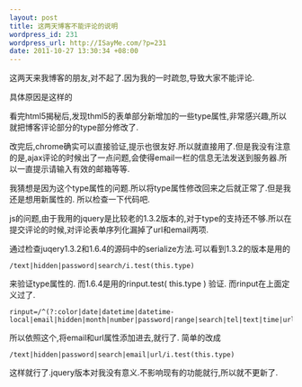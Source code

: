 ```yaml
--- 
layout: post
title: 这两天博客不能评论的说明
wordpress_id: 231
wordpress_url: http://ISayMe.com/?p=231
date: 2011-10-27 13:30:34 +08:00
---
```

这两天来我博客的朋友,对不起了.因为我的一时疏忽,导致大家不能评论.

具体原因是这样的

看完html5揭秘后,发现thml5的表单部分新增加的一些type属性,非常感兴趣,所以就把博客评论部分的type部分修改了.

改完后,chrome确实可以直接验证,提示也很友好.所以就直接用了.但是我没有注意的是,ajax评论的时候出了一点问题,会使得email一栏的信息无法发送到服务器.所以一直提示请输入有效的邮箱等等.

我猜想是因为这个type属性的问题.所以将type属性修改回来之后就正常了.但是我还是想用新属性的.
所以检查一下代码吧.

js的问题,由于我用的jquery是比较老的1.3.2版本的,对于type的支持还不够.所以在提交评论的时候,对评论表单序列化漏掉了url和email两项.

通过检查juqery1.3.2和1.6.4的源码中的serialize方法.可以看到1.3.2的版本是用的

    /text|hidden|password|search/i.test(this.type)

来验证type属性的.
而1.6.4是用的rinput.test( this.type ) 验证.
而rinput在上面定义过了. 

    rinput=/^(?:color|date|datetime|datetime-local|email|hidden|month|number|password|range|search|tel|text|time|url|week)$/i,

所以依照这个,将email和url属性添加进去,就行了.
简单的改成

    /text|hidden|password|search|email|url/i.test(this.type)

这样就行了.jquery版本对我没有意义.不影响现有的功能就行,所以就不更新了.
